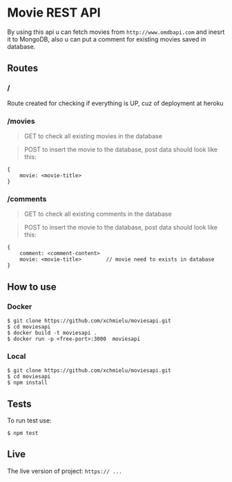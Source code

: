 # Movie REST API
By using this api u can fetch movies from `http://www.omdbapi.com` and inesrt it to MongoDB, also u can put a comment for existing movies saved in database.

## Routes

### /
Route created for checking if everything is UP, cuz of deployment at heroku

### /movies
> GET to check all existing movies in the database

> POST to insert the movie to the database, post data should look like this:

```
{
    movie: <movie-title>
}
```
### /comments
> GET to check all existing comments in the database

> POST to insert the movie to the database, post data should look like this:
```
{
    comment: <comment-content>
    movie: <movie-title>        // movie need to exists in database
}

```
## How to use

### Docker
```
$ git clone https://github.com/xchmielu/moviesapi.git
$ cd moviesapi
$ docker build -t moviesapi . 
$ docker run -p <free-port>:3000  moviesapi
```

### Local
```
$ git clone https://github.com/xchmielu/moviesapi.git 
$ cd moviesapi
$ npm install 
```

## Tests
To run test use:
```
$ npm test
```

## Live
The live version of project: `https:// ...`